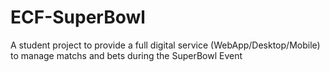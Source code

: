 # ECF-SuperBowl
A student project to provide a full digital service (WebApp/Desktop/Mobile) to manage matchs and bets during the SuperBowl Event 
